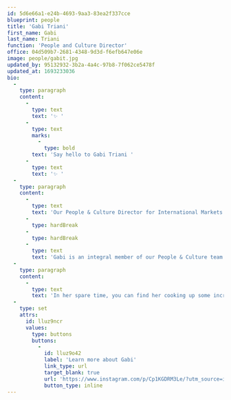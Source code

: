 ```yaml
---
id: 5d6e66a1-e24b-4693-9aa3-83ea2f337cce
blueprint: people
title: 'Gabi Triani'
first_name: Gabi
last_name: Triani
function: 'People and Culture Director'
office: 04d509b7-2681-4348-9d3d-f6efb647e06e
image: people/gabit.jpg
updated_by: 95132932-3b2a-4a4c-97b8-7f062ce5478f
updated_at: 1693233036
bio:
  -
    type: paragraph
    content:
      -
        type: text
        text: '✨ '
      -
        type: text
        marks:
          -
            type: bold
        text: 'Say hello to Gabi Triani '
      -
        type: text
        text: '✨ '
  -
    type: paragraph
    content:
      -
        type: text
        text: 'Our People & Culture Director for International Markets is based in Sydney, Australia.'
      -
        type: hardBreak
      -
        type: hardBreak
      -
        type: text
        text: 'Gabi is an integral member of our People & Culture team who values our Crew and making Coates an amazing place to work! 👏 '
  -
    type: paragraph
    content:
      -
        type: text
        text: 'In her spare time, you can find her cooking up some incredible dishes, going for sunrise walks along the beach or watching live music when the best DJs are in town!'
  -
    type: set
    attrs:
      id: lluz9ncr
      values:
        type: buttons
        buttons:
          -
            id: lluz9o42
            label: 'Learn more about Gabi'
            link_type: url
            target_blank: true
            url: 'https://www.instagram.com/p/Cp1KGDRM3Le/?utm_source=ig_web_copy_link&igshid=MzRlODBiNWFlZA=='
            button_type: inline
---
```

